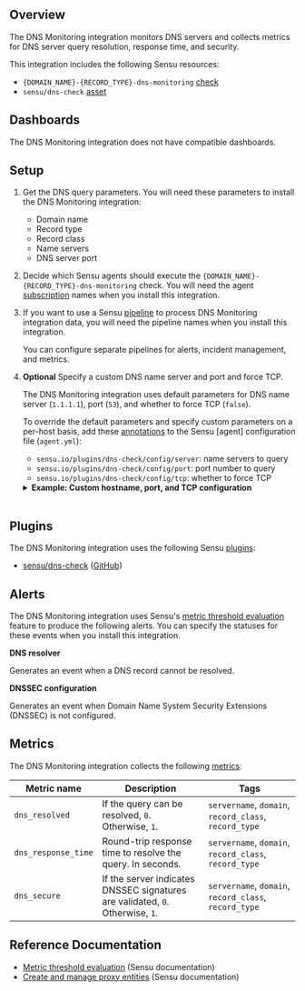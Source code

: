 ## Overview

<!-- Sensu Integration description; supports markdown -->

The DNS Monitoring integration monitors DNS servers and collects metrics for DNS server query resolution, response time, and security.

<!-- Provide a high level overview of the integration contents (e.g. checks, filters, mutators, handlers, assets, etc) -->

This integration includes the following Sensu resources:

* `{DOMAIN_NAME}-{RECORD_TYPE}-dns-monitoring` [check]
* `sensu/dns-check` [asset]

## Dashboards

<!-- List of compatible dashboards w/ screenshots (supports png, jpeg, and gif images; relative paths only; e.g. `![](img/dashboard-1.png)` )-->

<!-- This integration is compatible with the [{{dashboard_name}}][{{dashboard_link}}] (included w/ [Sensu Plus][sensu-plus]). -->

<!-- ![](img/dashboard.png) -->

The DNS Monitoring integration does not have compatible dashboards.

## Setup

<!-- Sensu Integration setup instructions, including Sensu agent configuration and external component configuration -->
<!-- EXAMPLE: what configuration (if any) is required in a third-party service to enable monitoring? -->

1. Get the DNS query parameters. You will need these parameters to install the DNS Monitoring integration:

   - Domain name
   - Record type
   - Record class
   - Name servers
   - DNS server port

1. Decide which Sensu agents should execute the `{DOMAIN_NAME}-{RECORD_TYPE}-dns-monitoring` check. You will need the agent [subscription] names when you install this integration.

1. If you want to use a Sensu [pipeline] to process DNS Monitoring integration data, you will need the pipeline names when you install this integration.

   You can configure separate pipelines for alerts, incident management, and metrics.

1. **Optional** Specify a custom DNS name server and port and force TCP.

   The DNS Monitoring integration uses default parameters for DNS name server (`1.1.1.1`), port (`53`), and whether to force TCP (`false`).

   To override the default parameters and specify custom parameters on a per-host basis, add these [annotations] to the Sensu [agent] configuration file (`agent.yml`):

   - `sensu.io/plugins/dns-check/config/server`: name servers to query
   - `sensu.io/plugins/dns-check/config/port`: port number to query
   - `sensu.io/plugins/dns-check/config/tcp`: whether to force TCP

   <details><summary><strong>Example: Custom hostname, port, and TCP configuration</strong></summary>

   ```yaml
   annotations:
     sensu.io/plugins/dns-check/config/server: "1.1.1.1,1.0.0.1"
     sensu.io/plugins/dns-check/config/port: 25565
     sensu.io/plugins/dns-check/config/tcp: true
   ```

   </details>
   <br>

## Plugins

<!-- Links to any Sensu Integration dependencies (i.e. Sensu Plugins) -->

The DNS Monitoring integration uses the following Sensu [plugins]:

- [sensu/dns-check][dns-check-bonsai] ([GitHub][dns-check-github])

## Alerts

<!-- List of all alerts generated by this integration. -->

The DNS Monitoring integration uses Sensu's [metric threshold evaluation] feature to produce the following alerts. You can specify the statuses for these events when you install this integration.

**DNS resolver**

Generates an event when a DNS record cannot be resolved.

**DNSSEC configuration**

Generates an event when Domain Name System Security Extensions (DNSSEC) is not configured.

## Metrics

<!-- List of all metrics or events collected by this integration. -->

The DNS Monitoring integration collects the following [metrics]:

Metric name | Description | Tags
----------- | ----------- | ----
`dns_resolved` | If the query can be resolved, `0`. Otherwise, `1`. | `servername`, `domain`, `record_class`, `record_type`
`dns_response_time` | Round-trip response time to resolve the query. In seconds. | `servername`, `domain`, `record_class`, `record_type`
`dns_secure` | If the server indicates DNSSEC signatures are validated, `0`. Otherwise, `1`. | `servername`, `domain`, `record_class`, `record_type`

## Reference Documentation

<!-- Please provide links to any relevant reference documentation to help users learn more and/or troubleshoot this integration; specifically including any third-party software documentation. -->

- [Metric threshold evaluation][metric threshold evaluation] (Sensu documentation)
- [Create and manage proxy entities] (Sensu documentation)


<!-- Links -->
[check]: https://docs.sensu.io/sensu-go/latest/observability-pipeline/observe-schedule/checks/
[asset]: https://docs.sensu.io/sensu-go/latest/plugins/assets/
[subscription]: https://docs.sensu.io/sensu-go/latest/observability-pipeline/observe-schedule/subscriptions/
[subscriptions]: https://docs.sensu.io/sensu-go/latest/observability-pipeline/observe-schedule/subscriptions/
[agents]: https://docs.sensu.io/sensu-go/latest/observability-pipeline/observe-schedule/agent/
[annotations]: https://docs.sensu.io/sensu-go/latest/observability-pipeline/observe-schedule/agent/#general-configuration-flags
[plugins]: https://docs.sensu.io/sensu-go/latest/plugins/
[metrics]: https://docs.sensu.io/sensu-go/latest/observability-pipeline/observe-schedule/metrics/
[handler]: https://docs.sensu.io/sensu-go/latest/observability-pipeline/observe-process/handlers/
[pipeline]: https://docs.sensu.io/sensu-go/latest/observability-pipeline/observe-process/pipelines/
[secret]: https://docs.sensu.io/sensu-go/latest/operations/manage-secrets/secrets/
[secrets]: https://docs.sensu.io/sensu-go/latest/operations/manage-secrets/secrets/
[tokens]: https://docs.sensu.io/sensu-go/latest/observability-pipeline/observe-schedule/tokens/
[sensu-plus]: https://sensu.io/features/analytics
[metric-threshold-rule]: #
[dns-check-bonsai]: https://bonsai.sensu.io/assets/sensu/dns-check
[dns-check-github]: https://github.com/sensu/dns-check
[metric threshold evaluation]: https://docs.sensu.io/sensu-go/latest/observability-pipeline/observe-schedule/metrics/#metric-threshold-evaluation
[Create and manage proxy entities]: https://docs.sensu.io/sensu-go/latest/observability-pipeline/observe-entities/entities/#create-and-manage-proxy-entities
